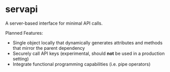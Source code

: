 # servapi

A server-based interface for minimal API calls. 

Planned Features:

+ Single object locally that dynamically generates attributes and methods that mirror the parent dependency
+ Securely call API keys (experimental, should **not** be used in a production setting)
+ Integrate functional programming capabilities (i.e. pipe operators)



